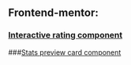## Frontend-mentor:
### [Interactive rating component](https://agitagit.github.io/IITC/2024-10/interactive-rating-component-main)

###[Stats preview card component](https://agitagit.github.io/IITC/docs/HW11)

